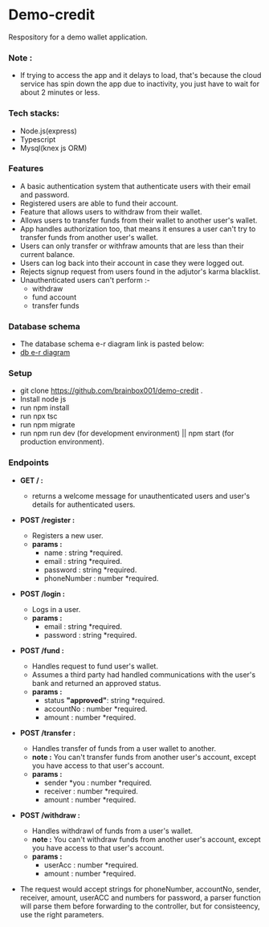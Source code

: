 # Demo-credit
Respository for a demo wallet application.
### Note :
+ If trying to access the app and it delays to load, that's because the cloud service has spin down the app due to inactivity, you just have to wait for about 2 minutes or less.

### Tech stacks:
+ Node.js(express)
+ Typescript
+ Mysql(knex js ORM)

### Features
  + A basic authentication system that authenticate users with their email and password.
  + Registered users are able to fund their account.
  + Feature that allows users to withdraw from their wallet.
  + Allows users to transfer funds from their wallet to another user's wallet.
  + App handles authorization too, that means it ensures a user can't try to transfer funds from another user's wallet.
  + Users can only transfer or withfraw amounts that are less than their current balance.
  + Users can log back into their account in case they were logged out.
  + Rejects signup request from users found in the adjutor's karma blacklist.
  + Unauthenticated users can't perform :-
    - withdraw
    - fund account
    - transfer funds
### Database schema
  + The database schema e-r diagram link is pasted below:
  + [db e-r diagram](https://dbdesigner.page.link/PU2n88tgMTGbR7jh7)

### Setup
  + git clone https://github.com/brainbox001/demo-credit .
  + Install node js
  + run npm install
  + run npx tsc
  + run npm migrate
  + run npm run dev (for development environment) || npm start (for production environment).
### Endpoints
+ **GET / :**
  - returns a welcome message for unauthenticated users and user's details for authenticated users.
+ **POST /register :**
    - Registers a new user.
    - **params :**
        - name : string *required.
        - email : string *required.
        - password : string *required.
        - phoneNumber : number *required.
+ **POST /login :**
    - Logs in a user.
    - **params :**
        - email : string *required.
        - password : string *required.
+ **POST /fund :**
    - Handles request to fund user's wallet.
    - Assumes a third party had handled communications with the user's bank and returned an approved status.
    -  **params :**
        - status **"approved"**: string *required.
        - accountNo : number *required.
        - amount : number *required.
+ **POST /transfer :**
    - Handles transfer of funds from a user wallet to another.
    -  **note :** You can't transfer funds from another user's account, except you have access to that user's account.
    -  **params :**
        - sender *you : number *required.
        - receiver : number *required.
        - amount : number *required.
+ **POST /withdraw :**
    - Handles withdrawl of funds from a user's wallet.
    - **note :** You can't withdraw funds from another user's account, except you have access to that user's account.
    - **params :**
        - userAcc : number *required.
        - amount : number *required.
  
+ The request would accept strings for phoneNumber, accountNo, sender, receiver, amount, userACC and numbers for password, a parser function will parse them before forwarding to the controller, but for consisteency, use the right parameters.
